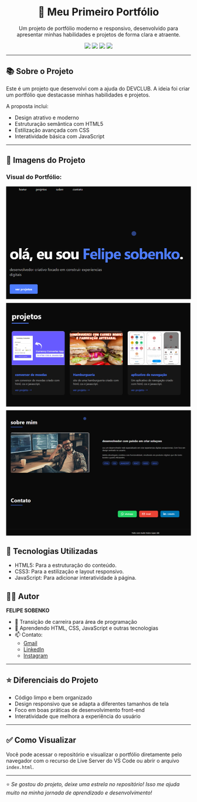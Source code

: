 <h1 align="center">🌟 Meu Primeiro Portfólio</h1>

<p align="center">
  Um projeto de portfólio moderno e responsivo, desenvolvido para apresentar minhas habilidades e projetos de forma clara e atraente.
</p>

<p align="center">
  <img src="https://img.shields.io/badge/HTML5-E34F26?style=for-the-badge&logo=html5&logoColor=white"/>
  <img src="https://img.shields.io/badge/CSS3-1572B6?style=for-the-badge&logo=css3&logoColor=white"/>
  <img src="https://img.shields.io/badge/JavaScript-F7DF1E?style=for-the-badge&logo=javascript&logoColor=black"/>
  <img src="https://img.shields.io/badge/Responsivo-%F0%9F%93%8C-blue?style=for-the-badge"/>
</p>

---

## 📚 Sobre o Projeto

Este é um projeto que desenvolvi com a ajuda do DEVCLUB. A ideia foi criar um portfólio que destacasse minhas habilidades e projetos.

A proposta inclui:

- Design atrativo e moderno
- Estruturação semântica com HTML5
- Estilização avançada com CSS
- Interatividade básica com JavaScript

---

## 📸 Imagens do Projeto

### Visual do Portfólio:
<div style="display: flex; gap: 10px; flex-wrap: wrap; justify-content: center;">
  <img src="https://github.com/lipaosbk/Primeiro-portifolio/blob/main/img/print%20portifolio%201.png?raw=true" alt="Print do Portfólio - Imagem 1" width="600" />
  <img src="https://github.com/lipaosbk/Primeiro-portifolio/blob/main/img/print%20portifolio%202.png?raw=true" alt="Print do Portfólio - Imagem 2" width="600" />
  <img src="https://github.com/lipaosbk/Primeiro-portifolio/blob/main/img/print%20portifolio%203.png?raw=true" alt="Print do Portfólio - Imagem 3" width="600" />
</div>

## 🚀 Tecnologias Utilizadas

- HTML5: Para a estruturação do conteúdo.
- CSS3: Para a estilização e layout responsivo.
- JavaScript: Para adicionar interatividade à página.

## 👨‍💻 Autor

**FELIPE SOBENKO**

- 💼 Transição de carreira para área de programação
- 🌱 Aprendendo HTML, CSS, JavaScript e outras tecnologias
- 📫 Contato:
  - [Gmail](mailto:felipe.sobneko@gmail.com)
  - [LinkedIn](https://www.linkedin.com/in/felipesobneko/)
  - [Instagram](https://www.instagram.com/lipao.sbk)


---

## ⭐ Diferenciais do Projeto

- Código limpo e bem organizado
- Design responsivo que se adapta a diferentes tamanhos de tela
- Foco em boas práticas de desenvolvimento front-end
- Interatividade que melhora a experiência do usuário

---

## ✅ Como Visualizar

Você pode acessar o repositório e visualizar o portfólio diretamente pelo navegador com o recurso de Live Server do VS Code ou abrir o arquivo `index.html`.

---

⭐ *Se gostou do projeto, deixe uma estrela no repositório! Isso me ajuda muito na minha jornada de aprendizado e desenvolvimento!*
